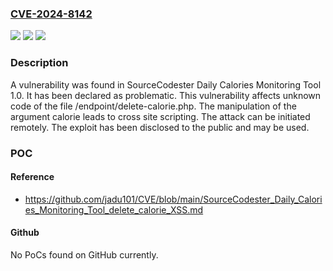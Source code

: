 ### [CVE-2024-8142](https://cve.mitre.org/cgi-bin/cvename.cgi?name=CVE-2024-8142)
![](https://img.shields.io/static/v1?label=Product&message=Daily%20Calories%20Monitoring%20Tool&color=blue)
![](https://img.shields.io/static/v1?label=Version&message=%3D%201.0%20&color=brighgreen)
![](https://img.shields.io/static/v1?label=Vulnerability&message=CWE-79%20Cross%20Site%20Scripting&color=brighgreen)

### Description

A vulnerability was found in SourceCodester Daily Calories Monitoring Tool 1.0. It has been declared as problematic. This vulnerability affects unknown code of the file /endpoint/delete-calorie.php. The manipulation of the argument calorie leads to cross site scripting. The attack can be initiated remotely. The exploit has been disclosed to the public and may be used.

### POC

#### Reference
- https://github.com/jadu101/CVE/blob/main/SourceCodester_Daily_Calories_Monitoring_Tool_delete_calorie_XSS.md

#### Github
No PoCs found on GitHub currently.

